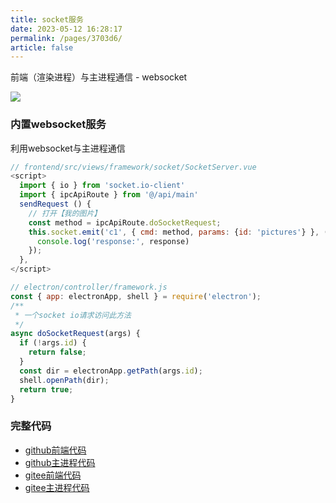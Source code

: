 ```yaml
---
title: socket服务
date: 2023-05-12 16:28:17
permalink: /pages/3703d6/
article: false
---
```


前端（渲染进程）与主进程通信 - websocket

<!-- ![](/img/demo/framework/demo-framework-socket_io.png) -->
![](https://img01.kaka996.com/ee/demo-framework-socket_io.png)

### 内置websocket服务
利用websocket与主进程通信

<code-group>
  <code-block title="前端" active>

  ```javascript
  // frontend/src/views/framework/socket/SocketServer.vue
  <script>
    import { io } from 'socket.io-client'
    import { ipcApiRoute } from '@/api/main'
    sendRequest () {
      // 打开【我的图片】
      const method = ipcApiRoute.doSocketRequest;
      this.socket.emit('c1', { cmd: method, params: {id: 'pictures'} }, (response) => {
        console.log('response:', response)
      });
    }, 
  </script> 
  ```
  </code-block>

  <code-block title="主进程">
  
  ```javascript
  // electron/controller/framework.js
  const { app: electronApp, shell } = require('electron');
  /**
   * 一个socket io请求访问此方法
   */ 
  async doSocketRequest(args) {
    if (!args.id) {
      return false;
    }
    const dir = electronApp.getPath(args.id);
    shell.openPath(dir);
    return true;
  }
  ```
  </code-block>
</code-group>

### 完整代码
- [github前端代码](https://github.com/dromara/electron-egg/blob/demo/frontend/src/views/framework/socket/SocketServer.vue)
- [github主进程代码](https://github.com/dromara/electron-egg/blob/demo/electron/controller/framework.js)
- [gitee前端代码](https://gitee.com/dromara/electron-egg/blob/demo/frontend/src/views/framework/socket/SocketServer.vue)
- [gitee主进程代码](https://gitee.com/dromara/electron-egg/blob/demo/electron/controller/framework.js)